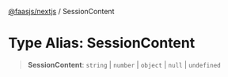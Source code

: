 [@faasjs/nextjs](../README.md) / SessionContent

# Type Alias: SessionContent

> **SessionContent**: `string` \| `number` \| `object` \| `null` \| `undefined`
